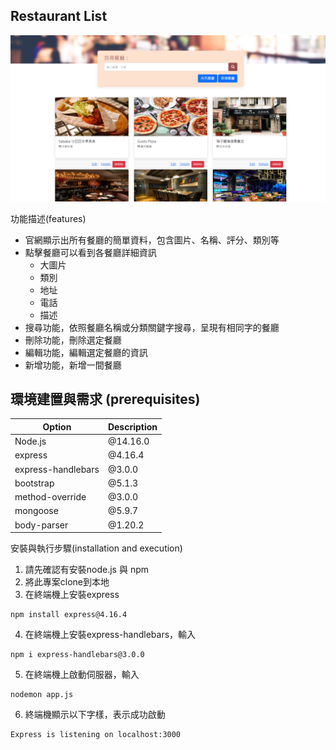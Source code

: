 ## Restaurant List

![image](https://raw.githubusercontent.com/a41915one/restaurant_list/main/restaurant_list_ReadMepicture.PNG)

功能描述(features)

+ 官網顯示出所有餐廳的簡單資料，包含圖片、名稱、評分、類別等
+ 點擊餐廳可以看到各餐廳詳細資訊
  - 大圖片
  + 類別
  + 地址
  + 電話
  + 描述
+ 搜尋功能，依照餐廳名稱或分類關鍵字搜尋，呈現有相同字的餐廳
+ 刪除功能，刪除選定餐廳
+ 編輯功能，編輯選定餐廳的資訊
+ 新增功能，新增一間餐廳


## 環境建置與需求 (prerequisites)

| Option | Description |
| ------ | ----------- |
| Node.js   | @14.16.0 |
| express | @4.16.4 |
| express-handlebars | @3.0.0 |
| bootstrap | @5.1.3 |
| method-override| @3.0.0 
| mongoose | @5.9.7 |
| body-parser | @1.20.2 |


安裝與執行步驟(installation and execution)

1. 請先確認有安裝node.js 與 npm
2. 將此專案clone到本地
3. 在終端機上安裝express
```
npm install express@4.16.4
```
4. 在終端機上安裝express-handlebars，輸入 
```
npm i express-handlebars@3.0.0
```
5. 在終端機上啟動伺服器，輸入
```
nodemon app.js
```

6. 終端機顯示以下字樣，表示成功啟動
```
Express is listening on localhost:3000
```
